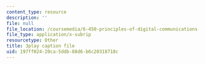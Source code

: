 ```yaml
---
content_type: resource
description: ''
file: null
file_location: /coursemedia/6-450-principles-of-digital-communications-i-fall-2006/197ff02420ca5ddb88d6b6c20318718c_wzUaJmN9Mf0.vtt
file_type: application/x-subrip
resourcetype: Other
title: 3play caption file
uid: 197ff024-20ca-5ddb-88d6-b6c20318718c
---
```

